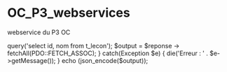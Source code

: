 # OC_P3_webservices
webservice du P3 OC

<?php
try
{
    $bdd = new PDO('mysql:host=localhost;dbname=projet3;charset=utf8','root','');
    $reponse = $bdd -> query('select id, nom from t_lecon');
    $output = $reponse -> fetchAll(PDO::FETCH_ASSOC);
}
catch(Exception $e)
{
    die('Erreur : ' . $e->getMessage());
}
    echo (json_encode($output));
